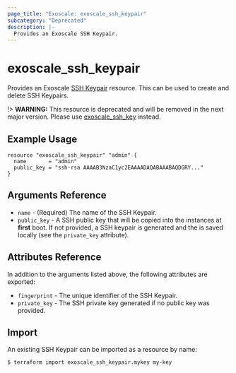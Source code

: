 ```yaml
---
page_title: "Exoscale: exoscale_ssh_keypair"
subcategory: "Deprecated"
description: |-
  Provides an Exoscale SSH Keypair.
---
```


# exoscale\_ssh\_keypair

Provides an Exoscale [SSH Keypair][ssh-keypairs-doc] resource. This can be used to create and delete SSH Keypairs.

!> **WARNING:** This resource is deprecated and will be removed in the next major version. Please use [exoscale_ssh_key][r-ssh-key] instead.


## Example Usage

```hcl
resource "exoscale_ssh_keypair" "admin" {
  name       = "admin"
  public_key = "ssh-rsa AAAAB3NzaC1yc2EAAAADAQABAAABAQDGRY..."
}
```


## Arguments Reference

* `name` - (Required) The name of the SSH Keypair.
* `public_key` - A SSH public key that will be copied into the instances at **first** boot. If not provided, a SSH keypair is generated and the is saved locally (see the `private_key` attribute).


## Attributes Reference

In addition to the arguments listed above, the following attributes are exported:

* `fingerprint` - The unique identifier of the SSH Keypair.
* `private_key` - The SSH private key generated if no public key was provided.


## Import

An existing SSH Keypair can be imported as a resource by name:

```console
$ terraform import exoscale_ssh_keypair.mykey my-key
```


[ssh-keypairs-doc]: https://community.exoscale.com/documentation/compute/ssh-keypairs/
[r-ssh-key]: ../resources/ssh_key
